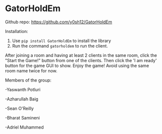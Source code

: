 # GatorHoldEm

Github repo: https://github.com/y0sh12/GatorHoldEm

Installation: 
1. Use `pip install GatorHoldEm` to install the library
2. Run the command `gatorholdem` to run the client.

After joining a room and having at least 2 clients in the same room, click the "Start the Game!" button from one of the clients. 
Then click the 'I am ready' button for the game GUI to show.
Enjoy the game!
Avoid using the same room name twice for now.

Members of the group:

-Yaswanth Potluri

-Azharullah Baig

-Sean O'Reilly

-Bharat Samineni

-Adriel Muhammed


